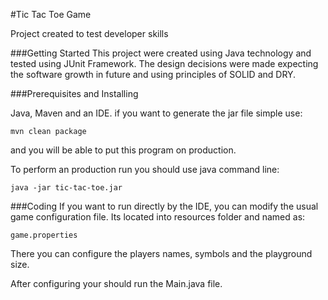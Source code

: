 #Tic Tac Toe Game

Project created to test developer skills

###Getting Started
This project were created using Java technology and tested using JUnit Framework. 
The design decisions were made expecting the software growth in future and using principles of SOLID and DRY.

###Prerequisites and Installing

Java, Maven and an IDE. if you want to generate the jar file simple use:
```
mvn clean package
```
and you will be able to put this program on production.

To perform an production run you should use java command line:

```
java -jar tic-tac-toe.jar
```

###Coding
If you want to run directly by the IDE, you can modify the usual game configuration file. Its located into resources folder and named as:

```
game.properties
```

There you can configure the players names, symbols and the playground size.

After configuring your should run the Main.java file.